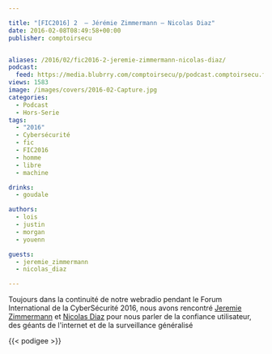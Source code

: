 ```yaml
---

title: "[FIC2016] 2  – Jérémie Zimmermann – Nicolas Diaz"
date: 2016-02-08T08:49:58+00:00
publisher: comptoirsecu


aliases: /2016/02/fic2016-2-jeremie-zimmermann-nicolas-diaz/
podcast:
  feed: https://media.blubrry.com/comptoirsecu/p/podcast.comptoirsecu.fr/CSEC.HS10.2016-01-25.FIC2016.J%c3%a9r%c3%a9mie_Zimmermann_Nicolas_Diaz.mp3
views: 1583
image: /images/covers/2016-02-Capture.jpg
categories:
  - Podcast
  - Hors-Serie
tags:
  - "2016"
  - Cybersécurité
  - fic
  - FIC2016
  - homme
  - libre
  - machine

drinks:
  - goudale

authors:
  - lois
  - justin
  - morgan
  - youenn

guests:
  - jeremie_zimmermann
  - nicolas_diaz

---
```

Toujours dans la continuité de notre webradio pendant le Forum International de la CyberSécurité 2016, nous avons rencontré [Jeremie Zimmermann](https://twitter.com/jerezim) et [Nicolas Diaz](https://twitter.com/nicoladiaz) pour nous parler de la confiance utilisateur, des géants de l'internet et de la surveillance généralisé

{{< podigee >}}
